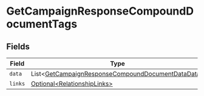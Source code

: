 # GetCampaignResponseCompoundDocumentTags


## Fields

| Field                                                                                                                        | Type                                                                                                                         | Required                                                                                                                     | Description                                                                                                                  |
| ---------------------------------------------------------------------------------------------------------------------------- | ---------------------------------------------------------------------------------------------------------------------------- | ---------------------------------------------------------------------------------------------------------------------------- | ---------------------------------------------------------------------------------------------------------------------------- |
| `data`                                                                                                                       | List\<[GetCampaignResponseCompoundDocumentDataData](../../models/components/GetCampaignResponseCompoundDocumentDataData.md)> | :heavy_minus_sign:                                                                                                           | N/A                                                                                                                          |
| `links`                                                                                                                      | [Optional\<RelationshipLinks>](../../models/components/RelationshipLinks.md)                                                 | :heavy_minus_sign:                                                                                                           | N/A                                                                                                                          |